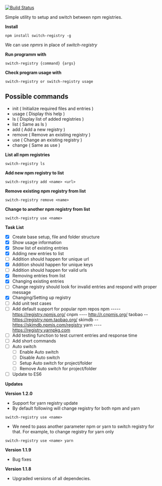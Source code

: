 [![Build Status](https://travis-ci.org/GeekAb/switch-registry.svg?branch=master)](https://travis-ci.org/GeekAb/switch-registry)

Simple utility to setup and switch between npm registries.

**Install**

```
npm install switch-registry -g
```
We can use *npmrs* in place of *switch-registry*

**Run programm with**
```
switch-registry {command} {args}
```

**Check program usage with**
```
switch-registry or switch-registry usage
```

**Possible commands**
----------------------------------------------
- init ( Initialize required files and entries )
- usage ( Display this help )
- ls ( Display list of added registries )
- list ( Same as ls )
- add ( Add a new registry )
- remove ( Remove an existing registry )
- use ( Change an existing registry )
- change ( Same as use )

**List all npm registries**
```
switch-registry ls
```

**Add new npm registry to list**
```
switch-registry add <name> <url>
```

**Remove existing npm registry from list**
```
switch-registry remove <name>
```

**Change to another npm registry from list**
```
switch-registry use <name>
```


**Task List**

- [x] Create base setup, file and folder structure
- [x] Show usage information
- [x] Show list of existing entries
- [x] Adding new entries to list
- [ ] Addition should happen for unique url
- [x] Addition should happen for unique keys
- [ ] Addition should happen for valid urls
- [x] Removing entries from list
- [x] Changing existing entries
- [ ] Change registry should look for invalid entries and respond with proper message
- [x] Changing/Setting up registry
- [ ] Add unit test cases
- [ ] Add default support for popular npm repos
        npm -----  https://registry.npmjs.org/
        cnpm ----  http://r.cnpmjs.org/
        taobao --  https://registry.npm.taobao.org/
        skimdb --  https://skimdb.npmjs.com/registry
        yarn ----  https://registry.yarnpkg.com
- [ ] Add testing function to test current entries and response time
- [ ] Add short commands
- [ ] Auto switch
    - [ ] Enable Auto switch
    - [ ] Disable Auto switch
    - [ ] Setup Auto switch for project/folder
    - [ ] Remove Auto switch for project/folder
- [ ] Update to ES6

**Updates**

**Version 1.2.0**
* Support for yarn registry update
* By default following will change registry for both npm and yarn
```
switch-registry use <name>
```
* We need to pass another parameter npm or yarn to switch registry for that.
For example, to change registry for yarn only
```
switch-registry use <name> yarn
```

**Version 1.1.9**
* Bug fixes

**Version 1.1.8**
* Upgraded versions of all dependecies.
